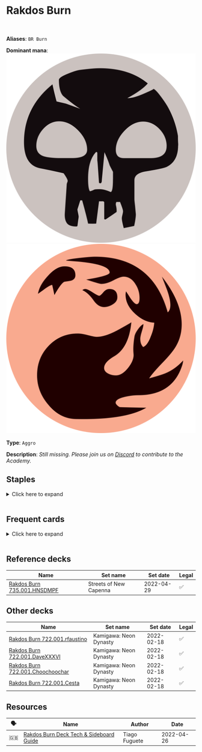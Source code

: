 <!-- This page is automatically generated by Myr: do not update it manually. -->
<!-- Changes directly applied here will be lost. -->
<!-- If you plan to update this page, please update the template at https://github.com/Pauperformance/pauperformance-bot -->
<!-- Templates can be found under pauperformance-bot/resources/templates/ -->
# Rakdos Burn
<br/>

**Aliases**: `BR Burn`


**Dominant mana**: <img src="../resources/images/mana/B.png" class="dominant-mana-icon"/> <img src="../resources/images/mana/R.png" class="dominant-mana-icon"/>

**Type**: `Aggro`

**Description**: _Still missing. Please join us on [Discord](https://discord.gg/fYQbpjjkQ3) to contribute to the Academy._


## **Staples**

<details>
  <summary>Click here to expand</summary>
<a href="https://scryfall.com/card/soi/98/alms-of-the-vein"><img src="https://c1.scryfall.com/file/scryfall-cards/normal/front/7/9/79b80948-a3cd-4962-8fce-d58f2db7e68e.jpg" class="archetype-card rounded-image"/></a>
<a href="https://scryfall.com/card/ddk/57/bump-in-the-night"><img src="https://c1.scryfall.com/file/scryfall-cards/normal/front/3/2/320e394c-c8b1-42ad-91a5-6d57296f85ab.jpg" class="archetype-card rounded-image"/></a>
<a href="https://scryfall.com/card/c21/168/faithless-looting"><img src="https://c1.scryfall.com/file/scryfall-cards/normal/front/1/d/1d6e5cc9-bd48-41b6-ac20-5a3e38aecdc5.jpg" class="archetype-card rounded-image"/></a>
<a href="https://scryfall.com/card/c19/142/fiery-temper"><img src="https://c1.scryfall.com/file/scryfall-cards/normal/front/f/c/fc8282aa-5347-44c7-8397-609aed82bc8c.jpg" class="archetype-card rounded-image"/></a>
<a href="https://scryfall.com/card/mh2/89/kitchen-imp"><img src="https://c1.scryfall.com/file/scryfall-cards/normal/front/8/3/836ae711-e62f-49ec-850e-d25f6fd2a4d4.jpg" class="archetype-card rounded-image"/></a>
<a href="https://scryfall.com/card/vow/136/vampires-kiss"><img src="https://c1.scryfall.com/file/scryfall-cards/normal/front/9/7/974bf8cc-4259-48cc-8e7f-1580bb010d3f.jpg" class="archetype-card rounded-image"/></a>
</details><br/>



## **Frequent cards**

<details>
  <summary>Click here to expand</summary>
<a href="https://scryfall.com/card/vow/95/blood-fountain"><img src="https://c1.scryfall.com/file/scryfall-cards/normal/front/d/d/dd03651e-ada0-41dc-8722-0eba476943e3.jpg" class="archetype-card rounded-image"/></a>
<a href="https://scryfall.com/card/jmp/302/chain-lightning"><img src="https://c1.scryfall.com/file/scryfall-cards/normal/front/b/7/b7cef88c-0ad6-47c4-b6c8-f989586aa635.jpg" class="archetype-card rounded-image"/></a>
<a href="https://scryfall.com/card/afr/94/deadly-dispute"><img src="https://c1.scryfall.com/file/scryfall-cards/normal/front/7/3/7373fe95-ad1c-44b9-8c7f-464ce8cbffc6.jpg" class="archetype-card rounded-image"/></a>
<a href="https://scryfall.com/card/rtr/93/electrickery"><img src="https://c1.scryfall.com/file/scryfall-cards/normal/front/5/e/5ed81ee8-d5e4-4127-876e-9bff81f9c726.jpg" class="archetype-card rounded-image"/></a>
<a href="https://scryfall.com/card/jvc/55/fireblast"><img src="https://c1.scryfall.com/file/scryfall-cards/normal/front/5/1/51e839d8-2c62-46df-a6ca-3964f43b7e54.jpg" class="archetype-card rounded-image"/></a>
<a href="https://scryfall.com/card/mh2/226/fodder-tosser"><img src="https://c1.scryfall.com/file/scryfall-cards/normal/front/f/d/fd401525-b874-4af2-99a3-c2c83e22547e.jpg" class="archetype-card rounded-image"/></a>
<a href="https://scryfall.com/card/ddp/60/forked-bolt"><img src="https://c1.scryfall.com/file/scryfall-cards/normal/front/3/6/364ed745-0dff-477a-a2c5-987639936337.jpg" class="archetype-card rounded-image"/></a>
<a href="https://scryfall.com/card/2xm/125/galvanic-blast"><img src="https://c1.scryfall.com/file/scryfall-cards/normal/front/0/c/0cf8cb1e-314a-4894-82df-f9812825f52e.jpg" class="archetype-card rounded-image"/></a>
<a href="https://scryfall.com/card/uma/102/gurmag-angler"><img src="https://c1.scryfall.com/file/scryfall-cards/normal/front/c/e/cedd44eb-f381-46e1-bcb0-88416b4ce33d.jpg" class="archetype-card rounded-image"/></a>
<a href="https://scryfall.com/card/jmp/342/lightning-bolt"><img src="https://c1.scryfall.com/file/scryfall-cards/normal/front/c/e/ce711943-c1a1-43a0-8b89-8d169cfb8e06.jpg" class="archetype-card rounded-image"/></a>
<a href="https://scryfall.com/card/mh2/139/revolutionist"><img src="https://c1.scryfall.com/file/scryfall-cards/normal/front/b/b/bb8f3008-a3ba-4f73-afa6-ad81074b3196.jpg" class="archetype-card rounded-image"/></a>
<a href="https://scryfall.com/card/ddi/67/searing-blaze"><img src="https://c1.scryfall.com/file/scryfall-cards/normal/front/f/6/f659d464-13dd-49e2-a842-098dcba49659.jpg" class="archetype-card rounded-image"/></a>
<a href="https://scryfall.com/card/eve/44/soul-reap"><img src="https://c1.scryfall.com/file/scryfall-cards/normal/front/e/2/e2a129e2-bed5-4ee7-b223-851452f72682.jpg" class="archetype-card rounded-image"/></a>
<a href="https://scryfall.com/card/m21/165/thrill-of-possibility"><img src="https://c1.scryfall.com/file/scryfall-cards/normal/front/f/4/f4af156d-0fbf-4a4e-b0c1-db7e95be4903.jpg" class="archetype-card rounded-image"/></a>
<a href="https://scryfall.com/card/vma/143/tyrants-choice"><img src="https://c1.scryfall.com/file/scryfall-cards/normal/front/5/e/5ed37b1c-7377-40bd-ae98-7f5ce56156b1.jpg" class="archetype-card rounded-image"/></a>
<a href="https://scryfall.com/card/vow/182/voldaren-epicure"><img src="https://c1.scryfall.com/file/scryfall-cards/normal/front/a/e/ae154e64-f626-45fb-bd52-840c1c27b2d3.jpg" class="archetype-card rounded-image"/></a>
</details><br/>



## **Reference decks**

| Name | Set name | Set date | Legal |
| -----| -------- | -------- | ----- |
| [Rakdos Burn 735.001.HNSDMPF](https://www.mtggoldfish.com/deck/4870919) | Streets of New Capenna | 2022-04-29 | ✅ |




## **Other decks**

| Name | Set name | Set date | Legal |
| -----| -------- | -------- | ----- |
| [Rakdos Burn 722.001.rfaustino](https://www.mtggoldfish.com/deck/4667114) | Kamigawa: Neon Dynasty | 2022-02-18 | ✅ |
| [Rakdos Burn 722.001.DaveXXXVI](https://www.mtggoldfish.com/deck/4667103) | Kamigawa: Neon Dynasty | 2022-02-18 | ✅ |
| [Rakdos Burn 722.001.Choochoochar](https://www.mtggoldfish.com/deck/4872575) | Kamigawa: Neon Dynasty | 2022-02-18 | ✅ |
| [Rakdos Burn 722.001.Cesta](https://www.mtggoldfish.com/deck/4872573) | Kamigawa: Neon Dynasty | 2022-02-18 | ✅ |






## **Resources**

| 🗣️ | Name | Author | Date |
| -- | ---- | ------ | ---- |
| 🇬🇧 | <a target="_blank" href="https://mtg.cardsrealm.com/en-us/articles/pauper--rakdos-burn-deck-tech--sideboard-guide">Rakdos Burn Deck Tech & Sideboard Guide</a> | Tiago Fuguete | 2022-04-26   |

